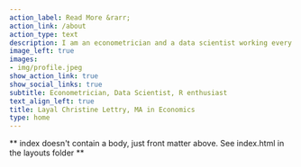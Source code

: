 ```yaml
---
action_label: Read More &rarr;
action_link: /about
action_type: text
description: I am an econometrician and a data scientist working every day with R. I love programming and I am eager to learn. As a researcher at heart, I care about every single detail which can improve the final performance of my programs. 
image_left: true
images:
- img/profile.jpeg
show_action_link: true
show_social_links: true
subtitle: Econometrician, Data Scientist, R enthusiast
text_align_left: true
title: Layal Christine Lettry, MA in Economics
type: home
---
```


** index doesn't contain a body, just front matter above.
See index.html in the layouts folder **
